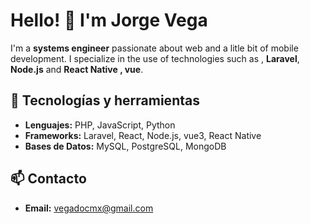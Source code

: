 # Hello! 👋 I'm Jorge Vega

I'm a **systems engineer** passionate about web and a litle bit of mobile development. I specialize in the use of technologies such as , **Laravel**, **Node.js** and **React Native , vue**.

## 🚀 Tecnologías y herramientas
- **Lenguajes:** PHP, JavaScript, Python
- **Frameworks:** Laravel, React, Node.js, vue3, React Native
- **Bases de Datos:** MySQL, PostgreSQL, MongoDB

## 📫 Contacto
- **Email:** vegadocmx@gmail.com


